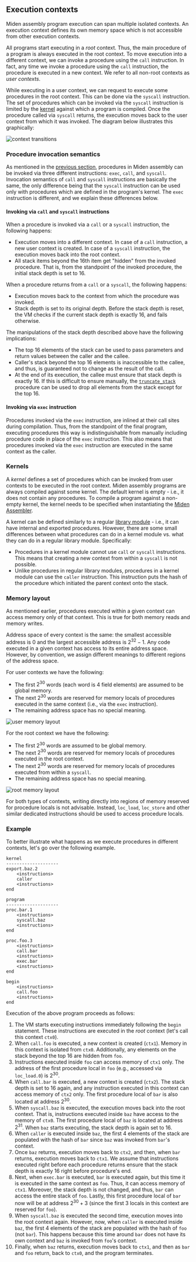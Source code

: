 ## Execution contexts
Miden assembly program execution can span multiple isolated contexts. An execution context defines its own memory space which is not accessible from other execution contexts.

All programs start executing in a *root* context. Thus, the main procedure of a program is always executed in the root context. To move execution into a different context, we can invoke a procedure using the `call` instruction. In fact, any time we invoke a procedure using the `call` instruction, the procedure is executed in a new context. We refer to all non-root contexts as *user contexts*.

While executing in a user context, we can request to execute some procedures in the root context. This can be done via the `syscall` instruction. The set of procedures which can be invoked via the `syscall` instruction is limited by the [kernel](#kernels) against which a program is compiled. Once the procedure called via `syscall` returns, the execution moves back to the user context from which it was invoked. The diagram below illustrates this graphically:

![context transitions](../../assets/user_docs/assembly/execution_contexts/context_transitions.png)

### Procedure invocation semantics
As mentioned in the [previous section](./code_organization.md), procedures in Miden assembly can be invoked via three different instructions: `exec`, `call`, and `syscall`. Invocation semantics of `call` and `syscall` instructions are basically the same, the only difference being that the `syscall` instruction can be used only with procedures which are defined in the program's kernel. The `exec` instruction is different, and we explain these differences below.

#### Invoking via `call` and `syscall` instructions
When a procedure is invoked via a `call` or a `syscall` instruction, the following happens:
* Execution moves into a different context. In case of a `call` instruction, a new user context is created. In case of a `syscall` instruction, the execution moves back into the root context.
* All stack items beyond the 16th item get "hidden" from the invoked procedure. That is, from the standpoint of the invoked procedure, the initial stack depth is set to 16.

When a procedure returns from a `call` or a `syscall`, the following happens:
* Execution moves back to the context from which the procedure was invoked.
* Stack depth is set to its original depth. Before the stack depth is reset, the VM checks if the current stack depth is exactly 16, and fails otherwise.

The manipulations of the stack depth described above have the following implications:
- The top 16 elements of the stack can be used to pass parameters and return values between the caller and the callee.
- Caller's stack beyond the top 16 elements is inaccessible to the callee, and thus, is guaranteed not to change as the result of the call.
- At the end of its execution, the callee must ensure that stack depth is exactly 16. If this is difficult to ensure manually, the [`truncate_stack`](../stdlib/sys.md) procedure can be used to drop all elements from the stack except for the top 16.

#### Invoking via `exec` instruction
Procedures invoked via the `exec` instruction, are inlined at their call sites during compilation. Thus, from the standpoint of the final program, executing procedures this way is indistinguishable from manually including procedure code in place of the `exec` instruction. This also means that procedures invoked via the `exec` instruction are executed in the same context as the caller.

### Kernels
A *kernel* defines a set of procedures which can be invoked from user contexts to be executed in the root context. Miden assembly programs are always compiled against some kernel. The default kernel is empty - i.e., it does not contain any procedures. To compile a program against a non-empty kernel, the kernel needs to be specified when instantiating the [Miden Assembler](https://crates.io/crates/miden-assembly).

A kernel can be defined similarly to a regular [library module](./code_organization.md#library-modules) - i.e., it can have internal and exported procedures. However, there are some small differences between what procedures can do in a kernel module vs. what they can do in a regular library module. Specifically:

- Procedures in a kernel module cannot use `call` or `syscall` instructions. This means that creating a new context from within a `syscall` is not possible.
- Unlike procedures in regular library modules, procedures in a kernel module can use the `caller` instruction. This instruction puts the hash of the procedure which initiated the parent context onto the stack.

### Memory layout
As mentioned earlier, procedures executed within a given context can access memory only of that context. This is true for both memory reads and memory writes.

Address space of every context is the same: the smallest accessible address is $0$ and the largest accessible address is $2^{32} - 1$. Any code executed in a given context has access to its entire address space. However, by convention, we assign different meanings to different regions of the address space.

For user contexts we have the following:
- The first $2^{30}$ words (each word is 4 field elements) are assumed to be global memory.
- The next $2^{30}$ words are reserved for memory locals of procedures executed in the same context (i.e., via the `exec` instruction).
- The remaining address space has no special meaning.

![user memory layout](../../assets/user_docs//assembly/execution_contexts/user_mem_layout.png)

For the root context we have the following:
- The first $2^{30}$ words are assumed to be global memory.
- The next $2^{30}$ words are reserved for memory locals of procedures executed in the root context.
- The next $2^{30}$ words are reserved for memory locals of procedures executed from within a `syscall`.
- The remaining address space has no special meaning.

![root memory layout](../../assets/user_docs//assembly/execution_contexts/root_mem_layout.png)

For both types of contexts, writing directly into regions of memory reserved for procedure locals is not advisable. Instead, `loc_load`, `loc_store` and other similar dedicated instructions should be used to access procedure locals.

### Example
To better illustrate what happens as we execute procedures in different contexts, let's go over the following example.

```
kernel
--------------------
export.baz.2
    <instructions>
    caller
    <instructions>
end

program
--------------------
proc.bar.1
    <instructions>
    syscall.baz
    <instructions>
end

proc.foo.3
    <instructions>
    call.bar
    <instructions>
    exec.bar
    <instructions>
end

begin
    <instructions>
    call.foo
    <instructions>
end
```

Execution of the above program proceeds as follows:
1. The VM starts executing instructions immediately following the `begin` statement. These instructions are executed in the *root* context (let's call this context `ctx0`).
2. When `call.foo` is executed, a new context is created (`ctx1`). Memory in this context is isolated from `ctx0`. Additionally, any elements on the stack beyond the top 16 are hidden from `foo`.
3. Instructions executed inside `foo` can access memory of `ctx1` only. The address of the first procedure local in `foo` (e.g., accessed via `loc_load.0`) is $2^{30}$.
4. When `call.bar` is executed, a new context is created (`ctx2`). The stack depth is set to 16 again, and any instruction executed in this context can access memory of `ctx2` only. The first procedure local of `bar` is also located at address $2^{30}$.
5. When `syscall.baz` is executed, the execution moves back into the root context. That is, instructions executed inside `baz` have access to the memory of `ctx0`. The first procedure local of `baz` is located at address $2^{31}$. When `baz` starts executing, the stack depth is again set to 16.
6. When `caller` is executed inside `baz`, the first 4 elements of the stack are populated with the hash of `bar` since `baz` was invoked from `bar`'s context.
7. Once `baz` returns, execution moves back to `ctx2`, and then, when `bar` returns, execution moves back to `ctx1`. We assume that instructions executed right before each procedure returns ensure that the stack depth is exactly 16 right before procedure's end.
8. Next, when `exec.bar` is executed, `bar` is executed again, but this time it is executed in the same context as `foo`. Thus, it can access memory of `ctx1`. Moreover, the stack depth is not changed, and thus, `bar` can access the entire stack of `foo`. Lastly, this first procedure local of `bar` now will be at address $2^{30} + 3$ (since the first 3 locals in this context are reserved for `foo`).
9. When `syscall.baz` is executed the second time, execution moves into the root context again. However, now, when `caller` is executed inside `baz`, the first 4 elements of the stack are populated with the hash of `foo` (not `bar`). This happens because this time around `bar` does not have its own context and `baz` is invoked from `foo`'s context.
10. Finally, when `baz` returns, execution moves back to `ctx1`, and then as `bar` and `foo` return, back to `ctx0`, and the program terminates.
